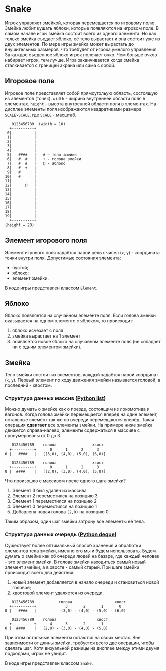 # Snake

Игрок управляет змейкой, которая перемещается по игровому полю. Змейка любит кушать яблоки, которые появляются на игровом поле. В самом начале игры змейка состоит всего из одного элемента. Но как только змейка съедает яблоко, её тело вырастает и она состоит уже из двух элементов. По мере игры змейка может вырастать до внушительных размеров, что требудет от игрока умелого управления. За каждое съеденное яблоко игрок полечает очко. Чем больше очков набирает игрок, тем лучше. Игра заканчивается когда змейка сталкивается с границей экрана или сама с собой.

## Игоровое поле

Игровое поле представляет собой прямоугольую область, состоящую из элементов (точек). `width` - ширина внутренней области поля в элементах. `height` - высота внутренней области поля в элементах. На дисплее элементы поля изображаются квадратиками размера `SCALE⨯SCALE`, где `SCALE` - масштаб.

```
   0123456789  (width = 10)
  +----------+
 0|          |
 1|          |
 2|          |
 3|          |
 4|          |
 5|   ####   |   # — тело змейки
 6|   #  #   |   + - голова змейки
 7|   #  #   |   @ - яблоко
 8|   #  +   |
 9|   #      |
10|   #      |
11|          |
12|      @   |
13|          |
14|          |
15|          |
16|          |
17|          |
18|          |
19|          |
  +----------+
(height = 20)
```

## Элемент игорового поля
Элемент игрового поля задаётся парой целых чисел (`x`, `y`) - координата точки внутри поля. Допустимые состояния элемента:
- пустой;
- яблоко;
- элемент змейки.

В коде игры представлен классом `Element`.

## Яблоко
Яблоко появляется на случайном элементе поля. Если голова змейки оказывается на одном элементе с яблоком, то происходит:
1. яблоко исчезает с поля
1. змейка вырастает на 1 элемент
1. появляется новое яблоко на случайном элементе поля (не сопадает ни с одним элементом змейки).

## Змейка
Тело змейки состоит из элементов, каждый задаётся парой координат (`x`, `y`). Первый элемент по ходу движения змейки называется головой, а последний - хвостом.

### Структура данных массив ([Python list](https://docs.python.org/3/library/stdtypes.html#lists))

Можно думать о змейке как о поезде, состоящим из локомотива и вагонов. Когда голова змейки перемещается вперёд на один элемент, остальные элемент так же по очереди перемещаются вперёд. Такая операция **сдвигает** все элементы змейки. На примере ниже змейка движется справа-налево, элементы содержаться в массиве с пронумерованы от 0 до 3.

```
   0123456789    голова                хвост
  +----------+      0      1      2      3
0 |   ####   |   [(3,0), (4,0), (5,0), (6,0)]

   0123456789    голова                хвост
  +----------+      0      1      2      3
0 |  ####    |   [(2,0), (3,0), (4,0), (5,0)]
```

Что произошло с массивом после одного шага змейки?
1. Элемент 3 был удалён из массива
1. Элемент 2 переместился на позицию 3
1. Элемент 1 переместился на позицию 2
1. Элемент 0 переместился на позицию 1
1. Добавлена новая голова `(2,0)` на позицию 0.

Таким образом, один шаг змейки затрону все элементы её тела.

### Структура данных очередь ([Python deque](https://docs.python.org/3/library/collections.html#deque-objects))

Существует более оптимальный способ хранения и обработки элементов тела змейки, именно его мы и будем использовать. Будем думать о змейке как об очереди людей на базаре, где каждый человек - это элемент змейки. В голове змейки находиться самый новый элемент змейки, а в хвосте - самый старый. При шаге змейки происходит всего два действия:
1. новый элемент добавляется в начало очереди и становиться новой головой;
1. хвостовой элемент удаляется из очереди.

```
   0123456789           голова                   хвост
  +----------+             3       2       1       0
0 |   ####   |           (3,0) - (4,0) - (5,0) - (6,0)

   0123456789    голова                  хвост
  +----------+      4      3       2       1
0 |  ####    |   (2,0) - (3,0) - (4,0) - (5,0)
```

При этом остальные элементы остаются на своих местах. Вне зависимости от длины змейки, требуется всего две операции, чтобы сделать шаг. Хотя визуальной разницы на дисплее между этими двумя подходами, игрок не увидит.

В коде игры представлен классом `Snake`.

